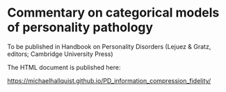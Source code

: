 # Commentary on categorical models of personality pathology

To be published in Handbook on Personality Disorders (Lejuez & Gratz, editors; Cambridge University Press)

The HTML document is published here:

https://michaelhallquist.github.io/PD_information_compression_fidelity/